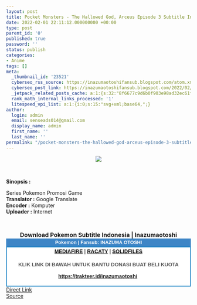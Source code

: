 ```yaml
---
layout: post
title: Pocket Monsters - The Hallowed God, Arceus Episode 3 Subtitle Indonesia
date: 2022-02-01 22:11:12.000000000 +00:00
type: post
parent_id: '0'
published: true
password: ''
status: publish
categories:
- Anime
tags: []
meta:
  _thumbnail_id: '23521'
  cyberseo_rss_source: https://inazumaotoshifansub.blogspot.com/atom.xml?start-index=1
  cyberseo_post_link: https://inazumaotoshifansub.blogspot.com/2022/02/pocket-monsters-hallowed-god-arceus.html
  _jetpack_related_posts_cache: a:1:{s:32:"8f6677c9d6b0f903e98ad32ec61f8deb";a:2:{s:7:"expires";i:1653353237;s:7:"payload";a:3:{i:0;a:1:{s:2:"id";i:26065;}i:1;a:1:{s:2:"id";i:25975;}i:2;a:1:{s:2:"id";i:25872;}}}}
  rank_math_internal_links_processed: '1'
  litespeed_vpi_list: a:1:{i:0;s:15:"svg+xml;base64,";}
author:
  login: admin
  email: senseads014@gmail.com
  display_name: admin
  first_name: ''
  last_name: ''
permalink: "/pocket-monsters-the-hallowed-god-arceus-episode-3-subtitle-indonesia/"
---
```

</p>
<div class="separator" style="clear: both; text-align: center;"><a href="https://blogger.googleusercontent.com/img/a/AVvXsEjOA1LT4n7p7coXK9azqr7ha7t0NtpffNk5mYD9TYqGfDP7jWkJqnig9wrW4PCdE6vyfLtbdFOUqSp1cJ3uC4RIt9tJLRHDxmqNF9CQ3wez8KEIa869dXjmqAzH_x1nTM7adRzEXHwQi8towJxaqjWLQsNbyP2105ZN7GcqXaex_YxTqO2xlgoS0Ey3=s450" style="margin-left: 1em; margin-right: 1em;"><img border="0" data-original-height="269" data-original-width="450" src="{{ site.baseurl }}/assets/2022/02/AVvXsEjOA1LT4n7p7coXK9azqr7ha7t0NtpffNk5mYD9TYqGfDP7jWkJqnig9wrW4PCdE6vyfLtbdFOUqSp1cJ3uC4RIt9tJLRHDxmqNF9CQ3wez8KEIa869dXjmqAzH_x1nTM7adRzEXHwQi8towJxaqjWLQsNbyP2105ZN7GcqXaex_YxTqO2xlgoS0Ey3=s16000" /></a></div>
<p>&nbsp;</p>
<p><b>Sinopsis :</b></p>
<div style="text-align: left;"><span face="&quot;arial&quot; , &quot;helvetica&quot; , sans-serif">Series Pokemon Promosi Game</span></div>
<div style="text-align: center;">
<div style="text-align: left;"><span face="&quot;arial&quot; , &quot;helvetica&quot; , sans-serif"><b>Translator :</b> Google Translate</span></div>
<div style="text-align: left;"><span face="&quot;arial&quot; , &quot;helvetica&quot; , sans-serif"><b>Encoder :</b> Komputer</span></div>
<div style="text-align: left;"><span face="&quot;arial&quot; , &quot;helvetica&quot; , sans-serif"><b>Uploader :</b> Internet</span></div>
<p><span face="&quot;arial&quot; , &quot;helvetica&quot; , sans-serif"><br /></span></div>
<div style="text-align: center;"><span face="&quot;arial&quot; , &quot;helvetica&quot; , sans-serif"><span style="font-size: medium;"><b>Download Pokemon Subtitle Indonesia | Inazumaotoshi</b></span></span></div>
<div style="margin: 0px; padding: 0px;">
<div align="center" style="background-color: #3d85c6; color: #339999; font-family: arial, geneva, sans-serif; line-height: 18.1875px; margin: 0px; padding: 2px;">
<div style="margin: 0px; padding: 0px;">
<div style="margin: 0px; padding: 0px;">
<div style="margin: 0px; padding: 0px;">
<div style="margin: 0px; padding: 0px;">
<div style="margin: 0px; padding: 0px;">
<div style="margin: 0px; padding: 0px;">
<div style="margin: 0px; padding: 0px;"><span style="font-size: small;"><b style="margin: 0px; padding: 0px;"><span class="Apple-style-span" style="margin: 0px; padding: 0px;"><span style="color: white; margin: 0px; padding: 0px;">Pokemon | Fansub: INAZUMA&nbsp;</span></span></b><b style="margin: 0px; padding: 0px;"><span class="Apple-style-span" style="margin: 0px; padding: 0px;"><span style="color: white; margin: 0px; padding: 0px;">OTOSHI</span></span></b></span></div>
</div>
</div>
</div>
</div>
</div>
</div>
</div>
<div style="background-color: white; border: 2px solid rgb(31, 133, 198); font-family: arial, geneva, sans-serif; line-height: 18.1875px; margin: 0px; padding: 2px; text-align: justify;">
<div style="font-family: arial, helvetica, sans-serif; margin: 0px; padding: 0px; text-align: center;">
<div style="margin: 0px; padding: 0px;">
<div style="margin: 0px; padding: 0px;">
<div style="margin: 0px; padding: 0px;">
<div style="margin: 0px; padding: 0px;">
<div style="margin: 0px; padding: 0px;">
<div style="margin: 0px; padding: 0px;">
<div style="margin: 0px; padding: 0px;">
<div style="color: #555555;"></div>
<div style="color: #555555;"><b style="margin: 0px; padding: 0px;"><a href="https://ouo.io/5b1XwB" target="_blank" rel="noopener">MEDIAFIRE</a> | <a href="https://ouo.io/fyANqA" target="_blank" rel="noopener">RACATY</a> | <a href="https://ouo.io/2NMdV3" target="_blank" rel="noopener">SOLIDFILES</a></b></div>
<div style="color: #555555;"><b style="margin: 0px; padding: 0px;">&nbsp;</b></div>
<div style="color: #555555;">
<div style="color: #555555;"><b style="margin: 0px; padding: 0px;">KLIK LINK DI BAWAH UNTUK BANTU DONASI BUAT BELI KUOTA</b></div>
<p><b style="margin: 0px; padding: 0px;"><a href="https://trakteer.id/inazumaotoshi" target="_blank" rel="noopener">https://trakteer.id/inazumaotoshi</a></b><b style="margin: 0px; padding: 0px;">&nbsp; </b><b style="margin: 0px; padding: 0px;"><br /></b></div>
<div style="color: #555555;"></div>
</div>
</div>
</div>
</div>
</div>
</div>
</div>
</div>
</div>
</div>
<link rel="stylesheet" href="https://cdnjs.cloudflare.com/ajax/libs/font-awesome/4.7.0/css/font-awesome.min.css" />
<div class="divbtn"> <a href="https://handymansurrender.com/fihup8buzv?key=94550f7ce39444073321dde3b8782f97" class="btn"><i class="fa fa-download"></i> Direct Link</a> <br /><a href="https://inazumaotoshifansub.blogspot.com/2022/02/pocket-monsters-hallowed-god-arceus.html">Source</a> </div>
